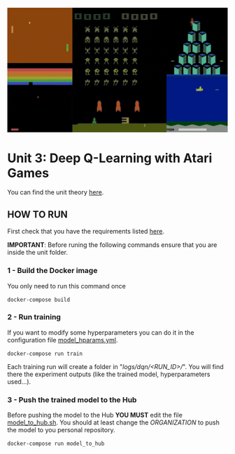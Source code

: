 ![Atari Envs](etc/atari-envs.gif)

# Unit 3: Deep Q-Learning with Atari Games

You can find the unit theory [here](https://huggingface.co/deep-rl-course/unit3/introduction?fw=pt).

## HOW TO RUN

First check that you have the requirements listed [here](../README.md).

**IMPORTANT**: Before runing the following commands ensure that you are inside the unit folder.

### 1 - Build the Docker image

You only need to run this command once

    docker-compose build

### 2 - Run training

If you want to modify some hyperparameters you can do it in the configuration file [model_hparams.yml](model_hparams.yml).

    docker-compose run train
   
Each training run will create a folder in "*logs/dqn/\<RUN_ID\>/*". You will find there the experiment outputs (like the trained model, hyperparameters used...).
    
### 3 - Push the trained model to the Hub

Before pushing the model to the Hub **YOU MUST** edit the file [model_to_hub.sh](model_to_hub.sh). You should at least change the *ORGANIZATION* to push the model to you personal repository.

    docker-compose run model_to_hub
